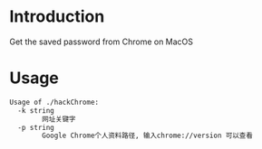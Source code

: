 # Introduction

Get the saved password from Chrome on MacOS


# Usage  

```bash
Usage of ./hackChrome:
  -k string
    	网址关键字
  -p string
    	Google Chrome个人资料路径, 输入chrome://version 可以查看
```
